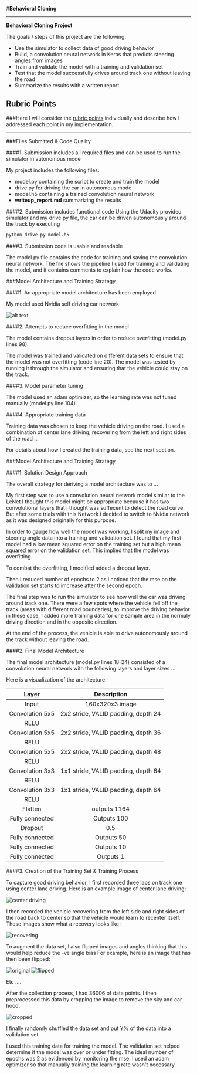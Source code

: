 #**Behavioral Cloning** 


---

**Behavioral Cloning Project**

The goals / steps of this project are the following:
* Use the simulator to collect data of good driving behavior
* Build, a convolution neural network in Keras that predicts steering angles from images
* Train and validate the model with a training and validation set
* Test that the model successfully drives around track one without leaving the road
* Summarize the results with a written report


## Rubric Points
###Here I will consider the [rubric points](https://review.udacity.com/#!/rubrics/432/view) individually and describe how I addressed each point in my implementation.  

---
###Files Submitted & Code Quality

####1. Submission includes all required files and can be used to run the simulator in autonomous mode

My project includes the following files:
* model.py containing the script to create and train the model
* drive.py for driving the car in autonomous mode
* model.h5 containing a trained convolution neural network 
* **writeup_report.md** summarizing the results

####2. Submission includes functional code
Using the Udacity provided simulator and my drive.py file, the car can be driven autonomously around the track by executing 
```sh
python drive.py model.h5
```

####3. Submission code is usable and readable

The model.py file contains the code for training and saving the convolution neural network. The file shows the pipeline I used for training and validating the model, and it contains comments to explain how the code works.

###Model Architecture and Training Strategy

####1. An appropriate model architecture has been employed

My model used Nvidia self driving car network

![alt text](.\cnn-architecture.png)

####2. Attempts to reduce overfitting in the model

The model contains dropout layers in order to reduce overfitting (model.py lines 98). 

The model was trained and validated on different data sets to ensure that the model was not overfitting (code line 20). The model was tested by running it through the simulator and ensuring that the vehicle could stay on the track.

####3. Model parameter tuning

The model used an adam optimizer, so the learning rate was not tuned manually (model.py line 104).

####4. Appropriate training data

Training data was chosen to keep the vehicle driving on the road. I used a combination of center lane driving, recovering from the left and right sides of the road ... 

For details about how I created the training data, see the next section. 

###Model Architecture and Training Strategy

####1. Solution Design Approach

The overall strategy for deriving a model architecture was to ...

My first step was to use a convolution neural network model similar to the LeNet I thought this model might be appropriate because it has two convolutional layers that i thought was suffecent to detect the road curve. But after some trials with this Network i decided to switch to Nvidia network as it was designed originally for this purpose.

In order to gauge how well the model was working, I split my image and steering angle data into a training and validation set. I found that my first model had a low mean squared error on the training set but a high mean squared error on the validation set. This implied that the model was overfitting. 

To combat the overfitting, I modified added a dropout layer.

Then I reduced number of epochs to 2 as i noticed that the mse on the validation set starts to imcrease after the second epoch.

The final step was to run the simulator to see how well the car was driving around track one. There were a few spots where the vehicle fell off the track (areas with different road boundaries), to improve the driving behavior in these case, I added more training data for one sample area in the normaly driving direction and in the opposite direction.

At the end of the process, the vehicle is able to drive autonomously around the track without leaving the road.

####2. Final Model Architecture

The final model architecture (model.py lines 18-24) consisted of a convolution neural network with the following layers and layer sizes ...

Here is a visualization of the architecture.

| Layer         	|     Description	        		| 
|:---------------------:|:---------------------------------------------:| 
| Input         	| 160x320x3  image   				| 
| Convolution 5x5     	| 2x2 stride, VALID padding, depth 24	 	|
| RELU			|						|
| Convolution 5x5	| 2x2 stride, VALID padding, depth 36	 	|
| RELU			|						|
| Convolution 5x5	| 2x2 stride, VALID padding, depth 48	 	|
| RELU			|						|
| Convolution 3x3	| 1x1 stride, VALID padding, depth 64	 	|
| RELU			|						|
| Convolution 3x3	| 1x1 stride, VALID padding, depth 64	 	|
| RELU			|						|
| Flatten		| outputs 1164					|
| Fully connected	| Outputs  100					|
| Dropout		|		0.5				|
| Fully connected	| Outputs  50					|
| Fully connected	| Outputs  10					|
| Fully connected	| Outputs  1					|




####3. Creation of the Training Set & Training Process

To capture good driving behavior, I first recorded three laps on track one using center lane driving. Here is an example image of center lane driving:

![center driving](.\center_2017_11_02_02_16_56_457.jpg)

I then recorded the vehicle recovering from the left side and right sides of the road back to center so that the vehicle would learn to recenter itself. These images show what a recovery looks like :

![recovering](.\reovering.gif)

To augment the data set, I also flipped images and angles thinking that this would help reduce the -ve angle bias For example, here is an image that has then been flipped:

![original](.\center_2017_10_23_23_12_39_517.jpg)
![flipped](.\center_2017_10_23_23_12_39_517_flipped.jpg)

Etc ....

After the collection process, I had 36006 of data points. I then preprocessed this data by cropping the image to remove the sky and car hood.

![cropped](.\center_2017_10_23_23_12_39_517_cropped.jpg)


I finally randomly shuffled the data set and put Y% of the data into a validation set. 

I used this training data for training the model. The validation set helped determine if the model was over or under fitting. The ideal number of epochs was 2 as evidenced by monitoring the mse. I used an adam optimizer so that manually training the learning rate wasn't necessary.
